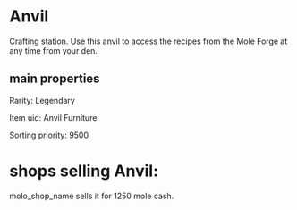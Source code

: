 # Anvil

Crafting station. Use this anvil to access the recipes from the Mole Forge at any time from your den.

## main properties

Rarity: Legendary

Item uid: Anvil Furniture

Sorting priority: 9500

# shops selling Anvil:

molo_shop_name sells it for 1250 mole cash.